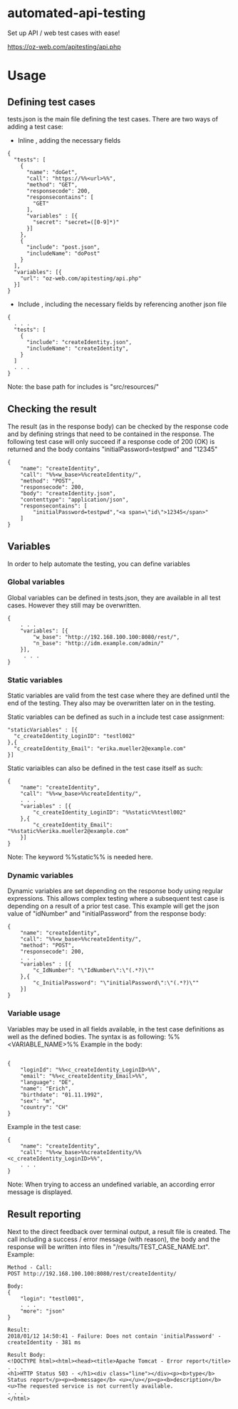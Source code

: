 # automated-api-testing
Set up API / web test cases with ease!

https://oz-web.com/apitesting/api.php



# Usage
## Defining test cases
tests.json is the main file defining the test cases. 
There are two ways of adding a test case:
- Inline , adding the necessary fields
```
{
  "tests": [
    {
      "name": "doGet",
      "call": "https://%%<url>%%",
      "method": "GET",
      "responsecode": 200,
      "responsecontains": [
		"GET"
	  ],
	  "variables" : [{
		"secret": "secret=([0-9]*)" 
	  }]
    },
	{
      "include": "post.json",
      "includeName": "doPost"
    }
  ],
  "variables": [{
	"url": "oz-web.com/apitesting/api.php"
  }]
}
```
- Include , including the necessary fields by referencing another json file
```
{
  . . . 
  "tests": [
    {
      "include": "createIdentity.json",
      "includeName": "createIdentity",
    }
  ]
  . . . 
}
```
Note: the base path for includes is "src/resources/"

## Checking the result
The result (as in the response body) can be checked by the response code and by defining strings that need to be contained in the response. 
The following test case will only succeed if a response code of 200 (OK) is returned and the body contains "initialPassword=testpwd"  and "<a span="id">12345</span>"
```
{
	"name": "createIdentity",
	"call": "%%<w_base>%%createIdentity/",
	"method": "POST",
	"responsecode": 200,
	"body": "createIdentity.json",
	"contenttype": "application/json",
	"responsecontains": [
		"initialPassword=testpwd","<a span=\"id\">12345</span>"
	]
}
```

## Variables
In order to help automate the testing, you can define variables

### Global variables
Global variables can be defined in tests.json, they are available in all test cases.
However they still may be overwritten.
```
{
	. . .
	"variables": [{
		"w_base": "http://192.168.100.100:8080/rest/",
		"n_base": "http://idm.example.com/admin/"
	}],
  	 . . . 
}
```
### Static variables
Static variables are valid from the test case where they are defined until the end of the testing.
They also may be overwritten later on in the testing.

Static variables can be defined as such in a include test case assignment:
```
"staticVariables" : [{
  "c_createIdentity_LoginID": "testl002"
},{
  "c_createIdentity_Email": "erika.mueller2@example.com"
}]
```
Static variaibles can also be defined in the test case itself as such:
```
{
	"name": "createIdentity",
	"call": "%%<w_base>%%createIdentity/",
	. . . 
	"variables" : [{
		"c_createIdentity_LoginID": "%%static%%testl002"
	},{
		"c_createIdentity_Email": "%%static%%erika.mueller2@example.com"
	}]
}
```
Note: The keyword %%static%% is needed here.

### Dynamic variables
Dynamic variables are set depending on the response body using regular expressions. 
This allows complex testing where a subsequent test case is depending on a result of a prior test case.
This example will get the json value of "idNumber" and "initialPassword" from the response body:
```
{
	"name": "createIdentity",
	"call": "%%<w_base>%%createIdentity/",
	"method": "POST",
	"responsecode": 200,
  	. . .
 	"variables" : [{
		"c_IdNumber": "\"IdNumber\":\"(.*?)\"" 
	},{
		"c_InitialPassword": "\"initialPassword\":\"(.*?)\"" 
	}]
}
```
### Variable usage
Variables may be used in all fields available, in the test case definitions as well as the defined bodies.
The syntax is as following: %%<VARIABLE_NAME>%%
Example in the body:
```

{
 	"loginId": "%%<c_createIdentity_LoginID>%%",
	"email": "%%<c_createIdentity_Email>%%",
	"language": "DE",
	"name": "Erich",
	"birthdate": "01.11.1992",
	"sex": "m",
	"country": "CH"
}
```
Example in the test case:
```
{
	"name": "createIdentity",
	"call": "%%<w_base>%%createIdentity/%%<c_createIdentity_LoginID>%%",
	. . .
}
```
Note: When trying to access an undefined variable, an according error message is displayed.

## Result reporting
Next to the direct feedback over terminal output, a result file is created.
The call including a success / error message (with reason), the body and the response will be written into files in "/results/TEST_CASE_NAME.txt".
Example:
```
Method - Call:
POST http://192.168.100.100:8080/rest/createIdentity/

Body:
{
	"login": "testl001",
	. . .
	"more": "json"
}

Result:
2018/01/12 14:50:41 - Failure: Does not contain 'initialPassword' - createIdentity - 381 ms

Result Body:
<!DOCTYPE html><html><head><title>Apache Tomcat - Error report</title>
. . .
<h1>HTTP Status 503 - </h1><div class="line"></div><p><b>type</b> Status report</p><p><b>message</b> <u></u></p><p><b>description</b> <u>The requested service is not currently available.
. . .
</html>

```

